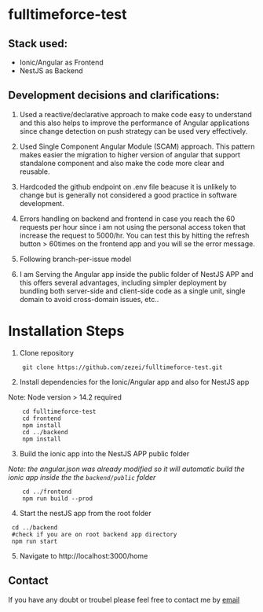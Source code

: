 ﻿# fulltimeforce-test
## Stack used:
- Ionic/Angular as Frontend
- NestJS as Backend

## Development decisions and clarifications:
1. Used a reactive/declarative approach to make code easy to understand and this also helps to improve the performance of Angular applications since change detection on push strategy can be used very effectively.

2. Used Single Component Angular Module (SCAM) approach. This pattern makes easier the migration to higher version of angular that support standalone component and also make the code more clear and reusable.

3. Hardcoded the github endpoint on .env file beacuse it is unlikely to change but is generally not considered a good practice in software development.

4. Errors handling on backend and frontend in case you reach the 60 requests per hour since i am not using the personal access token that increase the request to 5000/hr. You can test this by hitting the refresh button > 60times on the frontend app and you will se the error message.

5. Following branch-per-issue model

6. I am Serving the Angular app inside the public folder of NestJS APP and this offers several advantages, including simpler deployment by bundling both server-side and client-side code as a single unit, single domain to avoid cross-domain issues, etc..

# Installation Steps

1. Clone repository
```
    git clone https://github.com/zezei/fulltimeforce-test.git

```

2. Install dependencies for the Ionic/Angular app and also for NestJS app

Note: Node version > 14.2 required
```
    cd fulltimeforce-test
    cd frontend
    npm install
    cd ../backend
    npm install
```

3. Build the ionic app into the NestJS APP public folder

*Note: the angular.json was already modified so it will automatic build the ionic app inside the the ```backend/public``` folder*

```
    cd ../frontend
    npm run build --prod
```

4. Start the nestJS app from the root folder

```
 cd ../backend
 #check if you are on root backend app directory
 npm run start 
```

5. Navigate to http://localhost:3000/home

## Contact

If you have any doubt or troubel please feel free to contact me by  [email](mailto:catgolondrinas@gmail.com)